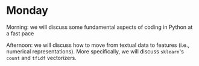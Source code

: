 # Monday


Morning: we will discuss some fundamental aspects of coding in Python at a fast pace

Afternoon: we will discuss how to move from textual data to features (i.e., numerical representations). More specifically, we will discuss `sklearn`'s `count` and `tfidf` vectorizers. 
